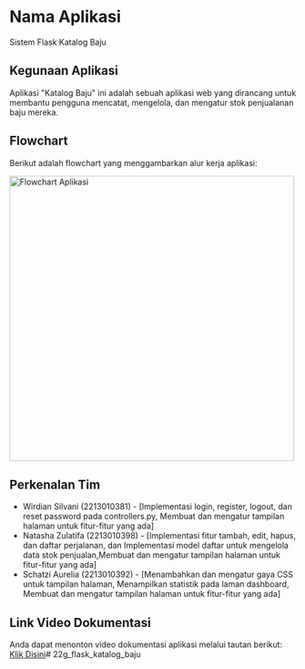 # Nama Aplikasi
Sistem Flask Katalog Baju

## Kegunaan Aplikasi
Aplikasi "Katalog Baju" ini adalah sebuah aplikasi web yang dirancang untuk membantu pengguna mencatat, mengelola, dan mengatur stok penjualanan baju mereka.

## Flowchart
Berikut adalah flowchart yang menggambarkan alur kerja aplikasi:

<img src="user-flow.png" alt="Flowchart Aplikasi" width="500">

## Perkenalan Tim
- Wirdian Silvani (2213010381) - [Implementasi login, register, logout, dan reset password pada controllers.py, Membuat dan mengatur tampilan halaman untuk fitur-fitur yang ada]
- Natasha Zulatifa (2213010398) - [Implementasi fitur tambah, edit, hapus, dan daftar perjalanan, dan Implementasi model daftar untuk mengelola data stok penjualan,Membuat dan mengatur tampilan halaman untuk fitur-fitur yang ada]
- Schatzi Aurelia (2213010392) - [Menambahkan dan mengatur gaya CSS untuk tampilan halaman, Menampilkan statistik pada laman dashboard, Membuat dan mengatur tampilan halaman untuk fitur-fitur yang ada]

## Link Video Dokumentasi
Anda dapat menonton video dokumentasi aplikasi melalui tautan berikut: [Klik Disini](https://youtu.be/98APVvkTD8U)# 22g_flask_katalog_baju
